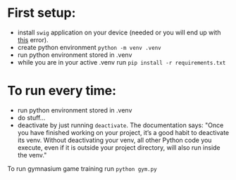 
# First setup:

- install `swig` application on your device (needed or you will end up with [this](https://stackoverflow.com/questions/51811263/problems-pip-installing-box2d) error).
- create python environment `python -m venv .venv`
- run python environment stored in .venv
- while you are in your active .venv run `pip install -r requirements.txt`

# To run every time:

- run python environment stored in .venv
- do stuff...
- deactivate by just running `deactivate`. The documentation says: "Once you have finished working on your project, it’s a good habit to deactivate its venv. Without deactivating your venv, all other Python code you execute, even if it is outside your project directory, will also run inside the venv."

To run gymnasium game training run `python gym.py`
